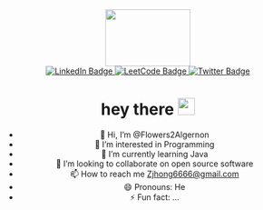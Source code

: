 <div id="header" align="center">
  <img src="https://media.giphy.com/media/v1.Y2lkPTc5MGI3NjExY255OWRpMGl2cW1kYjFmcmE4dzMzbGwzMGdmeGlidWRyZ2tiNmJ3NSZlcD12MV9pbnRlcm5hbF9naWZfYnlfaWQmY3Q9Zw/RbDKaczqWovIugyJmW/giphy.gif" width="150" height="100" />
<div id="badges">
  <a href="www.linkedin.com/in/jinhong-zhu">
    <img src="https://img.shields.io/badge/LinkedIn-blue?style=for-the-badge&logo=linkedin&logoColor=white" alt="LinkedIn Badge"/>
  </a>
  <a href="https://leetcode.com/flowersToAlgernon/">
    <img src="https://img.shields.io/badge/LeetCode-red?style=for-the-badge&logo=LeetCode&logoColor=white" alt="LeetCode Badge"/>
  </a>
  <a href="your-twitter-URL">
    <img src="https://img.shields.io/badge/Twitter-blue?style=for-the-badge&logo=twitter&logoColor=white" alt="Twitter Badge"/>
  </a>
</div>
<h1>
  hey there 
  <img src="https://media.giphy.com/media/hvRJCLFzcasrR4ia7z/giphy.gif" width="30px"/>
</h1>


- 👋 Hi, I’m @Flowers2Algernon
- 👀 I’m interested in Programming
- 🌱 I’m currently learning Java
- 💞️ I’m looking to collaborate on open source software
- 📫 How to reach me Zjhong6666@gmail.com
- 😄 Pronouns: He
- ⚡ Fun fact: ...

<!---
Flowers2Algernon/Flowers2Algernon is a ✨ special ✨ repository because its `README.md` (this file) appears on your GitHub profile.
You can click the Preview link to take a look at your changes.
--->
